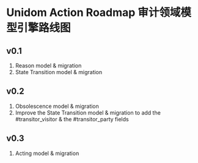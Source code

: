 # Unidom Action Roadmap 审计领域模型引擎路线图

## v0.1
1. Reason model & migration
2. State Transition model & migration

## v0.2
1. Obsolescence model & migration
2. Improve the State Transition model & migration to add the #transitor_visitor & the #transitor_party fields

## v0.3
1. Acting model & migration
